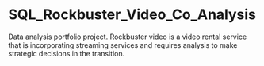 # SQL_Rockbuster_Video_Co_Analysis
Data analysis portfolio project. Rockbuster video is a video rental service that is incorporating streaming services and requires analysis to make strategic decisions in the transition.
